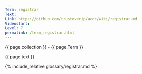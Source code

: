 ```yaml
---
Term: registrar
Text: 
Link: https://github.com/trustoverip/acdc/wiki/registrar.md
Videostart: 
Level: 7
permalink: /term_registrar.html
---
```


{{ page.collection }} - {{ page.Term }}

   {{ page.text }}

{% include_relative glossary/registrar.md %}

